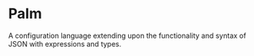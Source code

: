 # Palm
A configuration language extending upon the functionality and syntax of JSON with expressions and types.
